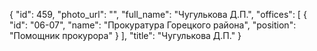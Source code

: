 {
    "id": 459,
    "photo_url": "",
    "full_name": "Чугулькова Д.П.",
    "offices": [
        {
            "id": "06-07",
            "name": "Прокуратура Горецкого района",
            "position": "Помощник прокурора"
        }
    ],
    "title": "Чугулькова Д.П."
}